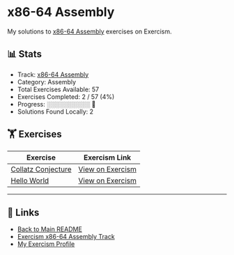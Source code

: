 # x86-64 Assembly

My solutions to [x86-64 Assembly](https://exercism.org/tracks/x86-64-assembly) exercises on Exercism.

## 📊 Stats

- Track: [x86-64 Assembly](https://exercism.org/tracks/x86-64-assembly)
- Category: Assembly
- Total Exercises Available: 57
- Exercises Completed: 2 / 57 (4%)
- Progress: ░░░░░░░░░░ 🔴
- Solutions Found Locally: 2

## 🏋️ Exercises

| Exercise | Exercism Link |
|----------|---------------|
| [Collatz Conjecture](collatz-conjecture/README.md) | [View on Exercism](https://exercism.org/tracks/x86-64-assembly/exercises/collatz-conjecture) |
| [Hello World](hello-world/README.md) | [View on Exercism](https://exercism.org/tracks/x86-64-assembly/exercises/hello-world) |

---

## 🔗 Links

- [Back to Main README](../README.md)
- [Exercism x86-64 Assembly Track](https://exercism.org/tracks/x86-64-assembly)
- [My Exercism Profile](https://exercism.org/profiles/princemuel)
